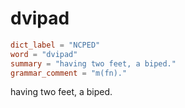 # dvipad

``` toml
dict_label = "NCPED"
word = "dvipad"
summary = "having two feet, a biped."
grammar_comment = "m(fn)."
```

having two feet, a biped.

